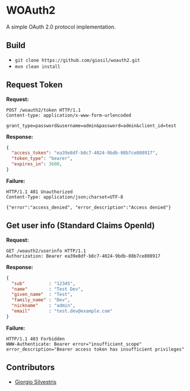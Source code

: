 # WOAuth2

A simple OAuth 2.0 protocol implementation.

## Build

- `git clone https://github.com/giosil/woauth2.git`
- `mvn clean install`

## Request Token

**Request:**

```
POST /woauth2/token HTTP/1.1
Content-type: application/x-www-form-urlencoded

grant_type=password&username=admin&password=admin&client_id=test
```

**Response:**

```json
{
  "access_token": "ea39e8df-b8c7-4024-9bdb-08b7ce808917",
  "token_type": "bearer",
  "expires_in": 3600,
}
```


**Failure:**

```
HTTP/1.1 401 Unauthorized
Content-Type: application/json;charset=UTF-8

{"error":"access_denied", "error_description":"Access denied"}
```


## Get user info (Standard Claims OpenId)

**Request:**

```
GET /woauth2/userinfo HTTP/1.1
Authorization: Bearer ea39e8df-b8c7-4024-9bdb-08b7ce808917
```

**Response:**

```json
{
  "sub"         : "12345",
  "name"        : "Test Dev",
  "given_name"  : "Test",
  "family_name" : "Dev",
  "nickname"    : "admin",
  "email"       : "test.dev@example.com"
}
```

**Failure:**

```
HTTP/1.1 403 Forbidden
WWW-Authenticate: Bearer error="insufficient_scope" error_description="Bearer access token has insufficient privileges"
```

## Contributors

* [Giorgio Silvestris](https://github.com/giosil)
